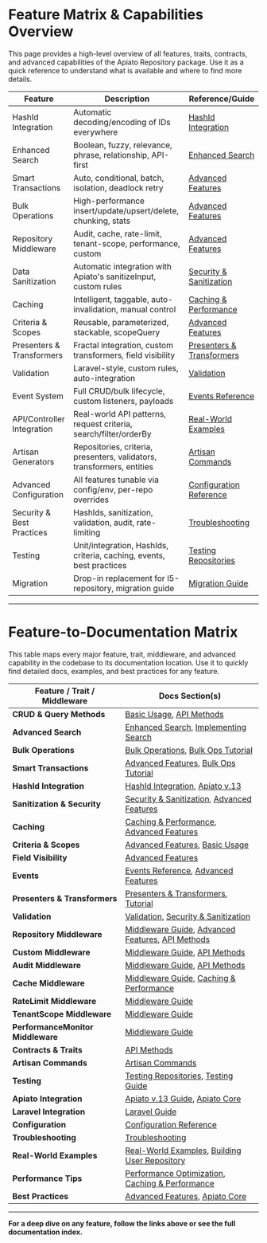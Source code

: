 # Feature Matrix & Capabilities Overview

This page provides a high-level overview of all features, traits, contracts, and advanced capabilities of the Apiato Repository package. Use it as a quick reference to understand what is available and where to find more details.

| Feature                        | Description                                                                 | Reference/Guide                          |
|--------------------------------|-----------------------------------------------------------------------------|------------------------------------------|
| HashId Integration             | Automatic decoding/encoding of IDs everywhere                                | [HashId Integration](guides/hashid-integration.md) |
| Enhanced Search                | Boolean, fuzzy, relevance, phrase, relationship, API-first                   | [Enhanced Search](guides/enhanced-search.md) |
| Smart Transactions             | Auto, conditional, batch, isolation, deadlock retry                          | [Advanced Features](guides/advanced-features.md) |
| Bulk Operations                | High-performance insert/update/upsert/delete, chunking, stats                 | [Advanced Features](guides/advanced-features.md) |
| Repository Middleware          | Audit, cache, rate-limit, tenant-scope, performance, custom                   | [Advanced Features](guides/advanced-features.md) |
| Data Sanitization              | Automatic integration with Apiato's sanitizeInput, custom rules               | [Security & Sanitization](reference/api-methods.md#sanitization--security) |
| Caching                        | Intelligent, taggable, auto-invalidation, manual control                      | [Caching & Performance](guides/caching-performance.md) |
| Criteria & Scopes              | Reusable, parameterized, stackable, scopeQuery                               | [Advanced Features](guides/advanced-features.md) |
| Presenters & Transformers      | Fractal integration, custom transformers, field visibility                    | [Presenters & Transformers](reference/api-methods.md#presenters--transformers) |
| Validation                     | Laravel-style, custom rules, auto-integration                                 | [Validation](reference/api-methods.md#validation) |
| Event System                   | Full CRUD/bulk lifecycle, custom listeners, payloads                          | [Events Reference](reference/events.md) |
| API/Controller Integration     | Real-world API patterns, request criteria, search/filter/orderBy              | [Real-World Examples](guides/real-world-examples.md) |
| Artisan Generators             | Repositories, criteria, presenters, validators, transformers, entities        | [Artisan Commands](reference/artisan-commands.md) |
| Advanced Configuration         | All features tunable via config/env, per-repo overrides                      | [Configuration Reference](reference/configuration.md) |
| Security & Best Practices      | HashIds, sanitization, validation, audit, rate-limiting                      | [Troubleshooting](reference/troubleshooting.md) |
| Testing                        | Unit/integration, HashIds, criteria, caching, events, best practices          | [Testing Repositories](tutorials/testing-repositories.md) |
| Migration                      | Drop-in replacement for l5-repository, migration guide                        | [Migration Guide](getting-started/migration-from-l5.md) |

---

# Feature-to-Documentation Matrix

This table maps every major feature, trait, middleware, and advanced capability in the codebase to its documentation location. Use it to quickly find detailed docs, examples, and best practices for any feature.

| Feature / Trait / Middleware         | Docs Section(s)                                                                                 |
|--------------------------------------|-----------------------------------------------------------------------------------------------|
| **CRUD & Query Methods**             | [Basic Usage](guides/basic-usage.md), [API Methods](reference/api-methods.md)                 |
| **Advanced Search**                  | [Enhanced Search](guides/enhanced-search.md), [Implementing Search](tutorials/implementing-search.md) |
| **Bulk Operations**                  | [Bulk Operations](guides/advanced-features.md#1-batch-operations), [Bulk Ops Tutorial](tutorials/bulk-operations.md) |
| **Smart Transactions**               | [Advanced Features](guides/advanced-features.md#smart-transactions), [Bulk Ops Tutorial](tutorials/bulk-operations.md) |
| **HashId Integration**               | [HashId Integration](guides/hashid-integration.md), [Apiato v.13](apiato13.md)                |
| **Sanitization & Security**          | [Security & Sanitization](tutorials/security-sanitization.md), [Advanced Features](guides/advanced-features.md#sanitization) |
| **Caching**                          | [Caching & Performance](guides/caching-performance.md), [Advanced Features](guides/advanced-features.md#caching) |
| **Criteria & Scopes**                | [Advanced Features](guides/advanced-features.md#criteria), [Basic Usage](guides/basic-usage.md#5-advanced-criteria-scopes-and-caching) |
| **Field Visibility**                 | [Advanced Features](guides/advanced-features.md#field-visibility)                             |
| **Events**                           | [Events Reference](reference/events.md), [Advanced Features](guides/advanced-features.md#event-system) |
| **Presenters & Transformers**        | [Presenters & Transformers](reference/api-methods.md#presenters--transformers), [Tutorial](tutorials/building-user-repository.md#9-presenters--transformers) |
| **Validation**                       | [Validation](reference/api-methods.md#validation), [Security & Sanitization](tutorials/security-sanitization.md#validation) |
| **Repository Middleware**            | [Middleware Guide](tutorials/middleware.md), [Advanced Features](guides/advanced-features.md#middleware), [API Methods](reference/api-methods.md#middleware-system) |
| **Custom Middleware**                | [Middleware Guide](tutorials/middleware.md#custom-middleware), [API Methods](reference/api-methods.md#middleware-system) |
| **Audit Middleware**                 | [Middleware Guide](tutorials/middleware.md#audit-middleware), [API Methods](reference/api-methods.md#middleware-system) |
| **Cache Middleware**                 | [Middleware Guide](tutorials/middleware.md#cache-middleware), [Caching & Performance](guides/caching-performance.md) |
| **RateLimit Middleware**             | [Middleware Guide](tutorials/middleware.md#rate-limit-middleware)                              |
| **TenantScope Middleware**           | [Middleware Guide](tutorials/middleware.md#tenant-scope-middleware)                            |
| **PerformanceMonitor Middleware**    | [Middleware Guide](tutorials/middleware.md#performance-monitor-middleware)                     |
| **Contracts & Traits**               | [API Methods](reference/api-methods.md#contracts--traits)                                      |
| **Artisan Commands**                 | [Artisan Commands](reference/artisan-commands.md)                                              |
| **Testing**                          | [Testing Repositories](tutorials/testing-repositories.md), [Testing Guide](contributing/testing-guide.md) |
| **Apiato Integration**               | [Apiato v.13 Guide](apiato13.md), [Apiato Core](apiato-core.md)                                |
| **Laravel Integration**              | [Laravel Guide](laravel.md)                                                                    |
| **Configuration**                    | [Configuration Reference](reference/configuration.md)                                          |
| **Troubleshooting**                  | [Troubleshooting](reference/troubleshooting.md)                                                |
| **Real-World Examples**              | [Real-World Examples](guides/real-world-examples.md), [Building User Repository](tutorials/building-user-repository.md) |
| **Performance Tips**                 | [Performance Optimization](tutorials/performance-optimization.md), [Caching & Performance](guides/caching-performance.md) |
| **Best Practices**                   | [Advanced Features](guides/advanced-features.md#best-practices), [Apiato Core](apiato-core.md#4-best-practices) |

---

**For a deep dive on any feature, follow the links above or see the full documentation index.**

